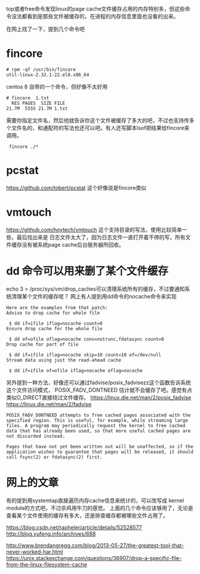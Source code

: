 top或者free命令发现linux的page cache文件缓存占用的内存特别多，但这些命令没法都看到是那些文件被缓存的，在进程的内存信息里面也没看的出来。

在网上找了一下，提到几个命令吧

fincore
=======
```text
# rpm -qf /usr/bin/fincore
util-linux-2.32.1-22.el8.x86_64
```
centos 8 自带的一个命令，但好像不太好用
```text
# fincore  1.txt
  RES PAGES  SIZE FILE
21.7M  5555 21.7M 1.txt
```
需要你指定文件名，然后他就告诉你这个文件被缓存了多大的吧，不过也支持传多个文件名的，和通配符的写法也还可以吧。有人还写脚本lsof把结果给fincore来调用。
```text
 fincore ./*
```


pcstat
======
https://github.com/tobert/pcstat
这个好像说是fincore类似


vmtouch
=======
https://github.com/hoytech/vmtouch
这个支持目录的写法，使用比较简单一些，最后找出来是 日志文件太大了，因为日志文件一直打开着不停的写，所有文件缓存没有被系统page cache后台服务器所回收。

dd 命令可以用来删了某个文件缓存
===============================
echo 3 > /proc/sys/vm/drop_caches可以清理系统所有的缓存，不过要通知系统清理某个文件的缓存呢？ 
网上有人提到用dd命令的nocache命令来实现
```text
Here are the examples from that patch:
Advise to drop cache for whole file

 $ dd if=ifile iflag=nocache count=0
Ensure drop cache for the whole file

 $ dd of=ofile oflag=nocache conv=notrunc,fdatasync count=0
Drop cache for part of file

 $ dd if=ifile iflag=nocache skip=10 count=10 of=/dev/null
Stream data using just the read-ahead cache

 $ dd if=ifile of=ofile iflag=nocache oflag=nocache
```
另外提到一种方法，好像还可以通过fadvise/posix_fadvisezz这个函数告诉系统这个文件访问模式， POSIX_FADV_DONTNEED 估计就不会缓存了吧。感觉有点类似O_DIRECT直接绕过文件缓存。
https://linux.die.net/man/2/posix_fadvise
https://linux.die.net/man/2/fadvise

```text
POSIX_FADV_DONTNEED attempts to free cached pages associated with the specified region. This is useful, for example, while streaming large files. A program may periodically request the kernel to free cached data that has already been used, so that more useful cached pages are not discarded instead.

Pages that have not yet been written out will be unaffected, so if the application wishes to guarantee that pages will be released, it should call fsync(2) or fdatasync(2) first.
```



网上的文章
=========
有的提到用systemtap直接遍历内存cache信息来统计的，可以改写成 kernel module的方式吧，不过杀鸡用牛刀的感觉。
上面的几个命令应该够用了，无论是查看某个文件使用的缓存有多大，还是排查缓存都被哪些文件占用了。

https://blog.csdn.net/rapheler/article/details/52528577
http://blog.yufeng.info/archives/688

http://www.brendangregg.com/blog/2013-05-27/the-greatest-tool-that-never-worked-har.html
https://unix.stackexchange.com/questions/36907/drop-a-specific-file-from-the-linux-filesystem-cache
